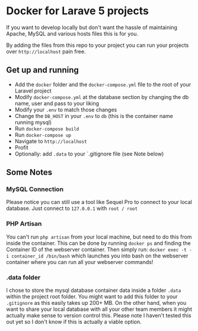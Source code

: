 # Docker for Larave 5 projects

If you want to develop locally but don't want the hassle of maintaining Apache,
MySQL and various hosts files this is for you.

By adding the files from this repo to your project you can run your projects
over `http://localhost` pain free.

## Get up and running

- Add the `docker` folder and the `docker-compose.yml` file to the root of your
    Laravel project
- Modify `docker-compose.yml` at the database section by changing the db name,
    user and pass to your liking
- Modify your `.env` to match those changes
- Change the `DB_HOST` in your `.env` to `db` (this is the container name
    running mysql)
- Run `docker-compose build`
- Run `docker-compose up`
- Navigate to `http://localhost`
- Profit
- Optionally: add `.data` to your `.gitignore file (see Note below)

## Some Notes

### MySQL Connection
Please notice you can still use a tool like Sequel Pro to connect to your local
database. Just connect to `127.0.0.1` with `root / root`

### PHP Artisan
You can't run `php artisan` from your local machine, but need to do this from
inside the container. This can be done by running `docker ps` and finding the
Container ID of the webserver container. Then simply run: `docker exec -t -i
container_id /bin/bash` which launches you into bash on the webserver container
where you can run all your webserver commands!

### .data folder
I chose to store the mysql database container data inside a folder `.data` within the project root folder. You might want to add this folder to your `.gitignore` as this easily takes up 200+ MB. On the other hand, when you want to share your local database with all your other team members it might actually make sense to version control this. Please note I haven't tested this out yet so I don't know if this is actually a viable option.
